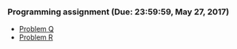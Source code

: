 ### Programming assignment (Due: 23:59:59, May 27, 2017)

+	[Problem Q](https://oj.nctu.me/groups/2/problems/10532/)
+	[Problem R](https://oj.nctu.me/groups/2/problems/10533/)
